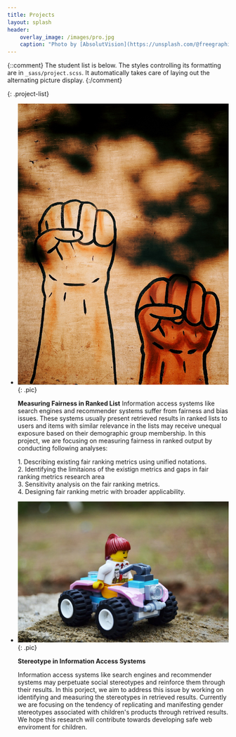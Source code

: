 ```yaml
---
title: Projects
layout: splash
header:
    overlay_image: /images/pro.jpg
    caption: "Photo by [AbsolutVision](https://unsplash.com/@freegraphictoday) on [Unsplash](https://unsplash.com/s/photos/sticky-notes?utm_source=unsplash&amp;utm_medium=referral&amp;utm_content=creditCopyText)"
---
```



{::comment}
The student list is below.  The styles controlling its formatting are in `_sass/project.scss`. It
automatically takes care of laying out the alternating picture display.
{:/comment}

{: .project-list}

-   [![Bias](../images/bias.jpg "Photo by Jon Tyson on Unsplash")](https://unsplash.com/photos/qn6mBa0twDY)
    {: .pic}

	**Measuring Fairness in Ranked List** 
	Information access systems like search engines and recommender systems suffer from fairness and bias issues. These systems usually present retrieved results in ranked lists to users and items with similar relevance in the lists may receive unequal exposure based on their demographic group membership.
	In this project, we are focusing on measuring fairness in ranked output by conducting following analyses:
	<div class="list-item">
	1. Describing existing fair ranking metrics using unified notations.
	<br>2. Identifying the limitaions of the existign metrics and gaps in fair ranking metrics research area
	<br>3. Sensitivity analysis on the fair ranking metrics.
	<br>4. Designing fair ranking metric with broader applicability.
	</div>
	
-   [![Stereotype](../images/stereotype.jpeg "Photo by Yogi Purnama on Unsplash")](https://unsplash.com/photos/7JzyLiUj0pQ)
    {: .pic}

    **Stereotype in Information Access Systems** 

    Information access systems like search engines and recommender systems may perpetuate social stereotypes and reinforce them through their results. In this porject, we aim to address this issue by working on identifying and measuring the stereotypes in retrieved results. Currently we are focusing on the tendency of replicating and manifesting gender stereotypes associated with children's products through retrived results. We hope this research will contribute towards developing safe web enviroment for children.


